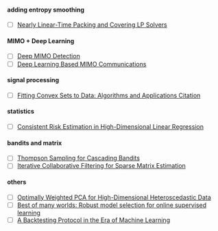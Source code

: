 #### adding entropy smoothing
- [ ] [Nearly Linear-Time Packing and Covering LP Solvers](https://arxiv.org/abs/1411.1124)
#### MIMO + Deep Learning
- [ ] [Deep MIMO Detection](https://arxiv.org/abs/1706.01151)
- [ ] [Deep Learning Based MIMO Communications](https://arxiv.org/abs/1707.07980)
#### signal processing
- [ ] [Fitting Convex Sets to Data: Algorithms and Applications Citation](https://thesis.library.caltech.edu/11208/1/YongSheng_Soh_2019.pdf)
#### statistics
- [ ] [Consistent Risk Estimation in High-Dimensional Linear Regression](https://arxiv.org/abs/1902.01753)
#### bandits and matrix
- [ ] [Thompson Sampling for Cascading Bandits](https://arxiv.org/abs/1810.01187)
- [ ] [Iterative Collaborative Filtering for Sparse Matrix Estimation](https://arxiv.org/abs/1712.00710)
#### others
- [ ] [Optimally Weighted PCA for High-Dimensional Heteroscedastic Data](https://arxiv.org/abs/1810.12862)
- [ ] [Best of many worlds: Robust model selection for online supervised learning](https://arxiv.org/abs/1805.08562)
- [ ] [A Backtesting Protocol in the Era of Machine Learning](https://faculty.fuqua.duke.edu/~charvey/Research/Published_Papers/SSRN-id3275654.pdf)

